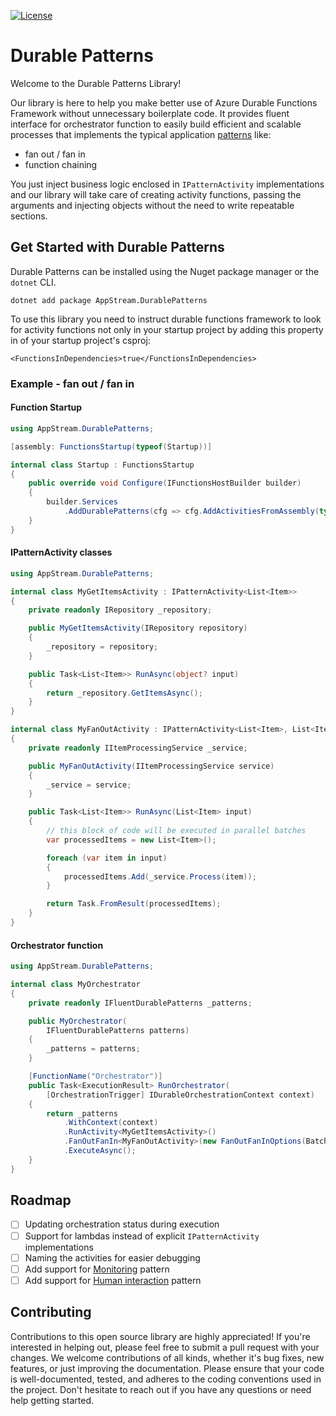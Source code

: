 [![License](https://img.shields.io/badge/license-apache-green)](https://github.com/Appstream-Studio/durable-patterns/blob/main/LICENSE)

# Durable Patterns
Welcome to the Durable Patterns Library!

Our library is here to help you make better use of Azure Durable Functions Framework without unnecessary boilerplate code. It provides fluent interface for orchestrator function to easily build efficient and scalable processes that implements the typical application [patterns](https://learn.microsoft.com/en-us/azure/azure-functions/durable/durable-functions-overview?tabs=csharp-inproc) like:
 - fan out / fan in
 - function chaining
 
You just inject business logic enclosed in `IPatternActivity` implementations and our library will take care of creating activity functions, passing the arguments and injecting objects without the need to write repeatable sections.

## Get Started with Durable Patterns
Durable Patterns can be installed using the Nuget package manager or the `dotnet` CLI.

```
dotnet add package AppStream.DurablePatterns
```

To use this library you need to instruct durable functions framework to look for activity functions not only in your startup project by adding this property in <PropertyGroup> of your startup project's csproj:
```
<FunctionsInDependencies>true</FunctionsInDependencies>
```

### Example - fan out / fan in

#### Function Startup
```csharp
using AppStream.DurablePatterns;

[assembly: FunctionsStartup(typeof(Startup))]

internal class Startup : FunctionsStartup
{
    public override void Configure(IFunctionsHostBuilder builder)
    {
        builder.Services
            .AddDurablePatterns(cfg => cfg.AddActivitiesFromAssembly(typeof(MyGetItemsActivity).Assembly));
    }
}
```

#### IPatternActivity classes
```csharp
using AppStream.DurablePatterns;

internal class MyGetItemsActivity : IPatternActivity<List<Item>>
{
    private readonly IRepository _repository;

    public MyGetItemsActivity(IRepository repository)
    {
        _repository = repository;
    }

    public Task<List<Item>> RunAsync(object? input)
    {
        return _repository.GetItemsAsync();
    }
}

internal class MyFanOutActivity : IPatternActivity<List<Item>, List<Item>>
{
    private readonly IItemProcessingService _service;

    public MyFanOutActivity(IItemProcessingService service)
    {
        _service = service;
    }

    public Task<List<Item>> RunAsync(List<Item> input)
    {
        // this block of code will be executed in parallel batches
        var processedItems = new List<Item>();

        foreach (var item in input)
        {
            processedItems.Add(_service.Process(item));
        }

        return Task.FromResult(processedItems);
    }
}
```

#### Orchestrator function
```csharp
using AppStream.DurablePatterns;

internal class MyOrchestrator
{
    private readonly IFluentDurablePatterns _patterns;

    public MyOrchestrator(
        IFluentDurablePatterns patterns)
    {
        _patterns = patterns;
    }

    [FunctionName("Orchestrator")]
    public Task<ExecutionResult> RunOrchestrator(
        [OrchestrationTrigger] IDurableOrchestrationContext context)
    {
        return _patterns
            .WithContext(context)
            .RunActivity<MyGetItemsActivity>()
            .FanOutFanIn<MyFanOutActivity>(new FanOutFanInOptions(BatchSize: 2, ParallelActivityFunctionsCap: 2))
            .ExecuteAsync();
    }
}
```

## Roadmap
- [ ] Updating orchestration status during execution
- [ ] Support for lambdas instead of explicit `IPatternActivity` implementations
- [ ] Naming the activities for easier debugging
- [ ] Add support for [Monitoring](https://learn.microsoft.com/en-us/azure/azure-functions/durable/durable-functions-overview?tabs=csharp-inproc#monitoring) pattern
- [ ] Add support for [Human interaction](https://learn.microsoft.com/en-us/azure/azure-functions/durable/durable-functions-overview?tabs=csharp-inproc#human) pattern

## Contributing
Contributions to this open source library are highly appreciated! If you're interested in helping out, please feel free to submit a pull request with your changes. We welcome contributions of all kinds, whether it's bug fixes, new features, or just improving the documentation. Please ensure that your code is well-documented, tested, and adheres to the coding conventions used in the project. Don't hesitate to reach out if you have any questions or need help getting started.
